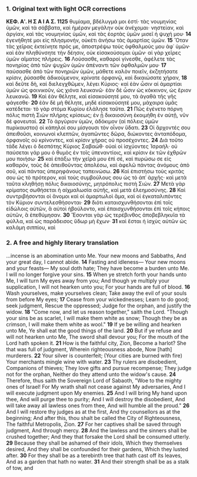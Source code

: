 ### 1. Original text with light OCR corrections

**ΚΕΦ. Αʹ. Η Σ Α Ι Α Σ. 1125**
θυμίαμα, βδέλυγμά μοι ἐστί· τὰς νουμηνίας ὑμῶν, καὶ τὰ σάββατα, καὶ ἡμέραν μεγάλην οὐκ ἀνέχομαι· νηστείαν, καὶ ἀργίαν,
καὶ τὰς νουμηνίας ὑμῶν, καὶ τὰς ἑορτὰς ὑμῶν μισεῖ ἡ ψυχή μου· **14** ἐγενήθητέ μοι εἰς πλησμονήν, οὐκέτι ἀνήσω τὰς ἁμαρτίας ὑμῶν.
**15** Ὅταν τὰς χεῖρας ἐκτείνητε πρός με, ἀποστρέψω τοὺς ὀφθαλμούς μου ἀφ᾿ ὑμῶν· καὶ ἐὰν πληθύνσητε τὴν δέησιν, οὐκ εἰσακούσομαι
ὑμῶν· αἱ γὰρ χεῖρες ὑμῶν αἵματος πλήρεις. **16** Λούσασθε, καθαροὶ γίνεσθε, ἀφέλετε τὰς πονηρίας ἀπὸ τῶν ψυχῶν ὑμῶν ἀπέναντι
τῶν ὀφθαλμῶν μου· **17** παύσασθε ἀπὸ τῶν πονηριῶν ὑμῶν, μάθετε καλὸν ποιεῖν, ἐκζητήσατε κρίσιν, ῥύσασθε ἀδικούμενον, κρίνατε
ὀρφανῷ, καὶ δικαιώσατε χήραν, **18** καὶ δεῦτε δὴ, καὶ διελεγχθῶμεν, λέγει Κύριος· καὶ ἐὰν ὦσιν αἱ ἁμαρτίαι ὑμῶν ὡς φοινικοῦν, ὡς
χιόνα λευκανῶ· ἐὰν δὲ ὦσιν ὡς κόκκινον, ὡς ἔριον λευκανῶ. **19** Καὶ ἐὰν θέλητε, καὶ εἰσακούσητέ μου, τὰ ἀγαθὰ τῆς γῆς φάγεσθε· **20** ἐὰν
δὲ μὴ θέλητε, μηδὲ εἰσακούσητέ μου, μάχαιρα ὑμᾶς κατέδεται· τὸ γὰρ στόμα Κυρίου ἐλάλησε ταῦτα. **21** Πῶς ἐγένετο πόρνη πόλις
πιστὴ Σιὼν πλήρης κρίσεως; ἐν ᾗ δικαιοσύνη ἐκοιμήθη ἐν αὐτῇ, νῦν δὲ φονευταί. **22** Τὸ ἀργύριον ὑμῶν, ἀδόκιμον (αἱ πόλεις ὑμῶν
πυρίκαυστοι) οἱ κάπηλοί σου μίσγουσι τὸν οἶνον ὕδατι. **23** Οἱ ἄρχοντές σου ἀπειθοῦσι, κοινωνοὶ κλεπτῶν, ἀγαπῶντες δῶρα, διώκοντες ἀνταπόδομα, ὀρφανοῖς οὐ κρίνοντες, καὶ κρίσιν χήρας οὐ
προσέχοντες. **24** Διὰ τοῦτο τάδε λέγει ὁ δεσπότης Κύριος Σαβαώθ· οὐαὶ οἱ ἰσχύοντες Ἰσραήλ· οὐ παύσεται γάρ μου ὁ θυμὸς ἐν τοῖς
ὑπεναντίοις, καὶ κρίσιν ἐκ τῶν ἐχθρῶν μου ποιήσω· **25** καὶ ἐπάξω τὴν χεῖρά μου ἐπὶ σὲ, καὶ πυρώσω σε εἰς καθαρὸν, τοὺς δὲ ἀπειθοῦντας ἀπολέσω, καὶ ἀφελῶ πάντας ἀνόμους ἀπὸ σοῦ, καὶ πάντας ὑπερηφάνους ταπεινώσω. **26** Καὶ ἐπιστήσω τοὺς κριτάς σου ὡς
τὸ πρότερον, καὶ τοὺς συμβούλους σου ὡς τὸ ἀπ᾿ ἀρχῆς· καὶ μετὰ ταῦτα κληθήσῃ πόλις δικαιοσύνης, μητρόπολις πιστὴ Σιών. **27** Μετὰ
γὰρ κρίματος σωθήσεται ἡ αἰχμαλωσία αὐτῆς, καὶ μετὰ ἐλεημοσύνης. **28** Καὶ συντριβήσονται οἱ ἄνομοι καὶ οἱ ἁμαρτωλοὶ ἅμα, καὶ
οἱ ἐγκαταλιπόντες τὸν Κύριον συντελεσθήσονται· **29** διότι καταισχυνθήσονται ἐπὶ τοῖς εἰδώλοις αὐτῶν, ἃ αὐτοὶ ἠβούλοντο, καὶ ἐπαισχυνθήσονται ἐπὶ τοῖς κήποις αὐτῶν, ἃ ἐπεθύμησαν. **30** Ἔσονται
γὰρ ὡς τερέβινθος ἀποβεβληκυῖα τὰ φύλλα, καὶ ὡς παράδεισος ὕδωρ μὴ ἔχων· **31** καὶ ἔσται ἡ ἰσχὺς αὐτῶν ὡς καλάμη σιππίου, καὶ

### 2. A free and highly literary translation

...incense is an abomination unto Me.
Your new moons and Sabbaths,
And your great day, I cannot abide.
**14** Fasting and idleness—
Your new moons and your feasts—
My soul doth hate;
They have become a burden unto Me.
I will no longer forgive your sins.
**15** When ye stretch forth your hands unto Me,
I will turn My eyes away from you;
And though ye multiply your supplication,
I will not hearken unto you;
For your hands are full of blood.
**16** Wash yourselves, make yourselves clean;
Take away the evil of your souls from before My eyes;
**17** Cease from your wickednesses;
Learn to do good; seek judgment,
Rescue the oppressed;
Judge for the orphan, and justify the widow.
**18** "Come now, and let us reason together," saith the Lord.
"Though your sins be as scarlet,
I will make them white as snow;
Though they be as crimson,
I will make them white as wool."
**19** If ye be willing and hearken unto Me,
Ye shall eat the good things of the land.
**20** But if ye refuse and will not hearken unto Me,
The sword shall devour you;
For the mouth of the Lord hath spoken it.
**21** How is the faithful city, Zion,
Become a harlot?
She that was full of judgment,
Wherein righteousness abode,
Now [hath] murderers.
**22** Your silver is counterfeit;
(Your cities are burned with fire)
Your merchants mingle wine with water.
**23** Thy rulers are disobedient,
Companions of thieves;
They love gifts and pursue recompense;
They judge not for the orphan,
Neither do they attend unto the widow's cause.
**24** Therefore, thus saith the Sovereign Lord of Sabaoth,
"Woe to the mighty ones of Israel!
For My wrath shall not cease against My adversaries,
And I will execute judgment upon My enemies.
**25** And I will bring My hand upon thee,
And will purge thee to purity;
And I will destroy the disobedient,
And will take away all lawless ones from thee,
And will humble all the proud."
**26** And I will restore thy judges as at the first,
And thy counsellors as at the beginning;
And after this, thou shalt be called the City of Righteousness,
The faithful Metropolis, Zion.
**27** For her captives shall be saved through judgment,
And through mercy.
**28** And the lawless and the sinners shall be crushed together;
And they that forsake the Lord shall be consumed utterly.
**29** Because they shall be ashamed of their idols,
Which they themselves desired,
And they shall be confounded for their gardens,
Which they lusted after.
**30** For they shall be as a terebinth tree that hath cast off its leaves,
And as a garden that hath no water.
**31** And their strength shall be as a stalk of tow, and